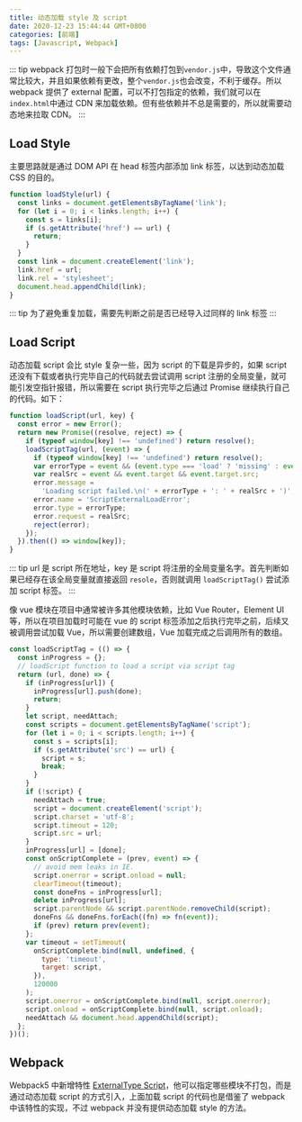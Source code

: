 ```yaml
---
title: 动态加载 style 及 script
date: 2020-12-23 15:44:44 GMT+0800
categories: [前端]
tags: [Javascript, Webpack]
---
```


::: tip
webpack 打包时一般下会把所有依赖打包到`vendor.js`中，导致这个文件通常比较大，并且如果依赖有更改，整个`vendor.js`也会改变，不利于缓存。所以 webpack 提供了 external 配置，可以不打包指定的依赖，我们就可以在`index.html`中通过 CDN 来加载依赖。但有些依赖并不总是需要的，所以就需要动态地来拉取 CDN。
:::

<!-- more -->

## Load Style

主要思路就是通过 DOM API 在 head 标签内部添加 link 标签，以达到动态加载 CSS 的目的。

```js
function loadStyle(url) {
  const links = document.getElementsByTagName('link');
  for (let i = 0; i < links.length; i++) {
    const s = links[i];
    if (s.getAttribute('href') == url) {
      return;
    }
  }
  const link = document.createElement('link');
  link.href = url;
  link.rel = 'stylesheet';
  document.head.appendChild(link);
}
```

::: tip
为了避免重复加载，需要先判断之前是否已经导入过同样的 link 标签
:::

## Load Script

动态加载 script 会比 style 复杂一些，因为 script 的下载是异步的，如果 script 还没有下载或者执行完毕自己的代码就去尝试调用 script 注册的全局变量，就可能引发空指针报错，所以需要在 script 执行完毕之后通过 Promise 继续执行自己的代码。如下：

```js
function loadScript(url, key) {
  const error = new Error();
  return new Promise((resolve, reject) => {
    if (typeof window[key] !== 'undefined') return resolve();
    loadScriptTag(url, (event) => {
      if (typeof window[key] !== 'undefined') return resolve();
      var errorType = event && (event.type === 'load' ? 'missing' : event.type);
      var realSrc = event && event.target && event.target.src;
      error.message =
        'Loading script failed.\n(' + errorType + ': ' + realSrc + ')';
      error.name = 'ScriptExternalLoadError';
      error.type = errorType;
      error.request = realSrc;
      reject(error);
    });
  }).then(() => window[key]);
}
```

::: tip
url 是 script 所在地址，key 是 script 将注册的全局变量名字。首先判断如果已经存在该全局变量就直接返回 `resole`，否则就调用 `loadScriptTag()` 尝试添加 script 标签。
:::

像 vue 模块在项目中通常被许多其他模块依赖，比如 Vue Router，Element UI 等，所以在项目加载时可能在 vue 的 script 标签添加之后执行完毕之前，后续又被调用尝试加载 Vue，所以需要创建数组，Vue 加载完成之后调用所有的数组。

```js
const loadScriptTag = (() => {
  const inProgress = {};
  // loadScript function to load a script via script tag
  return (url, done) => {
    if (inProgress[url]) {
      inProgress[url].push(done);
      return;
    }
    let script, needAttach;
    const scripts = document.getElementsByTagName('script');
    for (let i = 0; i < scripts.length; i++) {
      const s = scripts[i];
      if (s.getAttribute('src') == url) {
        script = s;
        break;
      }
    }
    if (!script) {
      needAttach = true;
      script = document.createElement('script');
      script.charset = 'utf-8';
      script.timeout = 120;
      script.src = url;
    }
    inProgress[url] = [done];
    const onScriptComplete = (prev, event) => {
      // avoid mem leaks in IE.
      script.onerror = script.onload = null;
      clearTimeout(timeout);
      const doneFns = inProgress[url];
      delete inProgress[url];
      script.parentNode && script.parentNode.removeChild(script);
      doneFns && doneFns.forEach((fn) => fn(event));
      if (prev) return prev(event);
    };
    var timeout = setTimeout(
      onScriptComplete.bind(null, undefined, {
        type: 'timeout',
        target: script,
      }),
      120000
    );
    script.onerror = onScriptComplete.bind(null, script.onerror);
    script.onload = onScriptComplete.bind(null, script.onload);
    needAttach && document.head.appendChild(script);
  };
})();
```

## Webpack

Webpack5 中新增特性 [ExternalType Script](https://webpack.js.org/configuration/externals/#script)，他可以指定哪些模块不打包，而是通过动态加载 script 的方式引入，上面加载 script 的代码也是借鉴了 webpack 中该特性的实现，不过 webpack 并没有提供动态加载 style 的方法。
